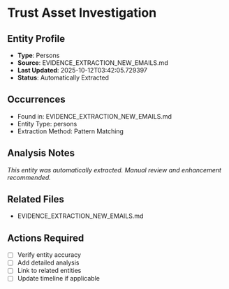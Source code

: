 # Trust Asset Investigation

## Entity Profile
- **Type**: Persons
- **Source**: EVIDENCE_EXTRACTION_NEW_EMAILS.md
- **Last Updated**: 2025-10-12T03:42:05.729397
- **Status**: Automatically Extracted

## Occurrences
- Found in: EVIDENCE_EXTRACTION_NEW_EMAILS.md
- Entity Type: persons
- Extraction Method: Pattern Matching

## Analysis Notes
*This entity was automatically extracted. Manual review and enhancement recommended.*

## Related Files
- EVIDENCE_EXTRACTION_NEW_EMAILS.md

## Actions Required
- [ ] Verify entity accuracy
- [ ] Add detailed analysis
- [ ] Link to related entities
- [ ] Update timeline if applicable

